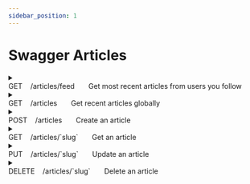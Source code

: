 ```yaml
---
sidebar_position: 1
---
```

# Swagger Articles

<details>
  <summary>
    <div>
      <span style={{ fontWeight: 'bold', color: '#0096FF' }}>GET</span>&nbsp; &nbsp; /articles/feed &nbsp; &nbsp; &nbsp; Get most recent articles from users you follow
    </div>
  </summary>
  
  **Parameters:**
  | Name                                       | Description                                                                       |
  | ------------------------------------------ | --------------------------------------------------------------------------------- |
  | `offset` <h6>integer</h6> <h6>(query)</h6> | <h6>The number of items to skip before starting to collect the result set.</h6> 2 |
  | `limit` <h6>integer</h6> <h6>(query)</h6>  | <h6>The numbers of items to return.</h6> 3                                        |

  **Responses:**

  **Curl:**
  ```bash
  curl -X 'GET' \
    'http://localhost:3000/api/articles/feed?offset=2&limit=3' \
    -H 'accept: */*' \
    -H 'Authorization: Bearer eyJhbGciOiJIUzI1NiIsInR5cCI6IkpXVCJ9.eyJpZCI6ImNsc3QxZDJ3czAwMDA2M3hiZTVsZHFsOHoiLCJpYXQiOjE3MDg1MTIxMDV9.9Ar6eoPvWM1ydXFwhsrUy2lHIhoLG5AnskFzAvd9sm4'
  ```

  **Request URL:**
  
  http://localhost:3000/api/articles/feed?offset=2&limit=3

  **Server response:**
  | Code | Details        |
  | ---- | -------------- |
  | 200  | See JSON below |

  ```json
  {
    "articles": 
    [
        {
            "slug": "connecting-the-port-wont-do-anything-we-need-to-program-the-haptic-RSS-pixel!-120833",
            "title": "connecting the port wont do anything, we need to program the haptic RSS pixel!",
            "description": "Ea hic voluptatum omnis dolorum pariatur sed illo ea. Praesentium veniam vitae pariatur quae. Optio aspernatur aut ut recusandae.",
            "body": "Qui corrupti at eius cumque adipisci ut sunt voluptates ab. Ut atque harum inventore natus facere sed molestiae.\\nQuia aliquid ut.\\nAnimi sunt rem et sit ullam dolorem ab consequatur modi. Debitis facilis dolorum maiores aut et.\\nEa voluptas magnam deserunt at ut sunt voluptatem.\\nEt voluptatem voluptatem.\\nUt est fugiat magnam. Consequatur odit voluptatem qui.\\nQui quis sequi vel corrupti asperiores soluta rerum.\\nIusto at id quod reiciendis. Voluptatum tempora voluptas est odio iure odio dolorem.\\nVoluptatum est deleniti explicabo explicabo harum provident quis molestiae. Ut atque harum inventore natus facere sed molestiae.\\nQuia aliquid ut.\\nAnimi sunt rem et sit ullam dolorem ab consequatur modi. Officia vero fugiat sit praesentium fugiat id cumque.\\nEt iste amet dolores molestiae quo dignissimos recusandae.\\nAliquam explicabo facilis asperiores ea optio.\\nExplicabo ut quia harum corrupti omnis.\\nOmnis sit mollitia qui dolorem ipsam sed aut. Ipsa cumque ad repellat qui libero quia impedit fugiat.\\nExcepturi ut vitae recusandae eos quisquam et voluptatem.\\nNeque nostrum distinctio provident eius tempore odio aliquid.\\nSaepe ut suscipit architecto. Provident saepe omnis non molestiae natus et.\\nAccusamus laudantium hic unde voluptate et sunt voluptatem.\\nMollitia velit id eius mollitia occaecati repudiandae. Sunt hic autem eum sint quia vitae.",
            "tagList": [
                "eos",
                "nulla",
                "quaerat",
                "quos"
            ],
            "createdAt": "2022-12-09T13:45:20.603Z",
            "updatedAt": "2022-12-09T13:45:20.603Z",
            "favorited": false,
            "favoritesCount": 0,
            "author": {
                "username": "Einar Abdi",
                "bio": null,
                "image": "https://api.realworld.io/images/demo-avatar.png",
                "following": true
            }
        },
        {
            "slug": "You-cant-hack-the-card-without-indexing-the-primary-XSS-capacitor!-120833",
            "title": "You cant hack the card without indexing the primary XSS capacitor!",
            "description": "Aut facere quaerat sapiente inventore libero impedit vero. Animi harum assumenda autem sint necessitatibus fugiat. Qui eligendi et ut distinctio.",
            "body": "Ut in omnis sapiente laboriosam autem laborum.\\nRepellendus et beatae qui qui numquam saepe.\\nNon vitae molestias quos illum.\\nSed fugiat qui ullam molestias ad ullam dolore.\\nAutem ex minus distinctio dicta sapiente beatae veritatis at. Eveniet sit ipsa officiis laborum.\\nIn vel est omnis sed impedit quod magni.\\nDignissimos quis illum qui atque aut ut quasi sequi. Libero sed ut architecto.\\nEx itaque et modi aut voluptatem alias quae.\\nModi dolor cupiditate sit.\\nDelectus consectetur nobis aliquid deserunt sint ut et voluptas.\\nCorrupti in labore laborum quod. Laborum est maxime enim accusantium magnam.\\nRerum dolorum minus laudantium delectus eligendi necessitatibus quia.\\nDeleniti consequatur explicabo aut nobis est vero tempore.\\nExcepturi earum quo quod voluptatem quo iure vel sapiente occaecati.\\nConsectetur consequatur corporis doloribus omnis harum voluptas esse amet. Ducimus dolores recusandae.\\nEa aut aperiam et aut eos inventore.\\nQuia cum ducimus autem iste.\\nQuos consequuntur est delectus temporibus autem. Animi enim quo deserunt.\\nAmet facilis at laboriosam.\\nRerum assumenda harum et sapiente suscipit ipsa fugiat.\\nSunt ut aut rem expedita consequatur optio.\\nRecusandae tenetur rerum quos culpa. Ipsam voluptate fugiat iusto illo dignissimos rerum sint placeat.\\nLabore sit omnis. Molestias non debitis quibusdam quis quod.\\nSaepe ab et hic unde et sed.\\nMagni voluptatem est.\\nEt similique quo porro et. Dolorum eius dignissimos et magnam voluptate aut voluptatem natus.\\nAut sint est eum molestiae consequatur officia omnis.\\nQuae et quam odit voluptatum itaque ducimus magni dolores ab.\\nDolorum sed iure voluptatem et reiciendis. Ut atque harum inventore natus facere sed molestiae.\\nQuia aliquid ut.\\nAnimi sunt rem et sit ullam dolorem ab consequatur modi.",
            "tagList": [
                "necessitatibus",
                "quas",
                "unde",
                "voluptatem"
            ],
            "createdAt": "2022-12-09T13:45:20.602Z",
            "updatedAt": "2022-12-09T13:45:20.602Z",
            "favorited": false,
            "favoritesCount": 0,
            "author": {
                "username": "Einar Abdi",
                "bio": null,
                "image": "https://api.realworld.io/images/demo-avatar.png",
                "following": true
            }
        },
        {
            "slug": "Use-the-back-end-AI-firewall-then-you-can-parse-the-optical-program!-120833",
            "title": "Use the back-end AI firewall, then you can parse the optical program!",
            "description": "Esse omnis enim odit. Veniam sed iusto. Voluptas libero accusamus. Corporis consequatur ut voluptas corporis blanditiis laudantium consequatur ea ducimus. Incidunt incidunt molestiae.",
            "body": "Doloribus consequatur et labore suscipit deserunt tempore ad quasi sed.\\nQuam cupiditate modi dolor et eos et culpa qui.\\nDelectus molestias ea id.\\nIllum ea unde sapiente non non non.\\nDolorem ut sed magni. Aut ipsa et qui vel similique sed hic a.\\nVoluptates dolorem culpa nihil aut ipsam voluptatem. Voluptatum tempora voluptas est odio iure odio dolorem.\\nVoluptatum est deleniti explicabo explicabo harum provident quis molestiae. Libero sed ut architecto.\\nEx itaque et modi aut voluptatem alias quae.\\nModi dolor cupiditate sit.\\nDelectus consectetur nobis aliquid deserunt sint ut et voluptas.\\nCorrupti in labore laborum quod. Cupiditate officia voluptatum.\\nTenetur facere eum distinctio animi qui laboriosam.\\nQuod sed voluptatem et cumque est eos.\\nSint id provident suscipit harum odio et. Sunt excepturi ut dolore fuga.\\nAutem eum maiores aut nihil magnam corporis consectetur sit. Voluptatem cumque molestias soluta consequatur aut voluptatibus beatae vel commodi.\\nNulla voluptatem aut. Minima qui ut nulla eius.\\nA incidunt ipsum tempore porro tempore.\\nFugit quas voluptas ducimus aut.\\nTempore nostrum velit expedita voluptate est.\\nNam iste explicabo tempore impedit voluptas. Ab quis aut earum.\\nVoluptatem sint accusantium sed cupiditate optio.\\nConsequatur in dolores aut enim.\\nNon sunt atque maxime dolores.\\nNam impedit sit. Rerum minus et quia et dolorem officiis sunt id.\\nPariatur dolorum sint blanditiis ex vero optio.\\nQuam numquam omnis porro voluptatem.",
            "tagList": ["maiores", "nostrum", "quaerat", "quas"],
            "createdAt": "2022-12-09T13:45:20.602Z",
            "updatedAt": "2022-12-09T13:45:20.602Z",
            "favorited": false,
            "favoritesCount": 1,
            "author": {
                "username": "Einar Abdi",
                "bio": null,
                "image": "https://api.realworld.io/images/demo-avatar.png",
                "following": true,
            },
        },
    ],
  "articlesCount": 24
  }
     
  ```
  | Response headers               |
  | ------------------------------ |
  | content-type: application/json |

  **Responses:**
  | Code | Description                                                           | Links    |
  | ---- | --------------------------------------------------------------------- | -------- |
  | 200  | Successfully retrieved the most recent articles from users you follow | No links |
  | 401  | Unauthorized                                                          | No links |
  | 422  | Unexpected error                                                      | No links |

</details>

<details>
  <summary>
    <div>
      <span style={{ fontWeight: 'bold', color: '#0096FF' }}>GET</span>&nbsp; &nbsp; /articles &nbsp; &nbsp; &nbsp; Get recent articles globally
    </div>
  </summary>

  **Parameters:**
  | Name                                         | Description                                                                     |
  | -------------------------------------------- | ------------------------------------------------------------------------------- |
  | `tag` <h6>string</h6> <h6>(query)</h6>       | <h6>Filter by tag set.</h6> dicta                                               |
  | `author` <h6>string</h6> <h6>(query)</h6>    | <h6>Filter by author (username)</h6> Andrey Esteban                             |
  | `favorited` <h6>string</h6> <h6>(query)</h6> | <h6>Filter by favorites of a user (username)</h6> user518                       |
  | `offset` <h6>integer</h6> <h6>(query)</h6>   | <h6>The number of items to skip before starting to collect the result set.</h6> |
  | `limit` <h6>integer</h6> <h6>(query)</h6>    | <h6>The numbers of items to return.</h6>                                        |

  **Responses:**

  **Curl:**
  ```bash
  curl -X 'GET' \
    'http://localhost:3000/api/articles?tag=dicta&author=Andrey%20Esteban&favorited=user518' \
    -H 'accept: */*' \
    -H 'Authorization: Bearer eyJhbGciOiJIUzI1NiIsInR5cCI6IkpXVCJ9.eyJpZCI6ImNsc3QxZDJ3czAwMDA2M3hiZTVsZHFsOHoiLCJpYXQiOjE3MDg1MTIxMDV9.9Ar6eoPvWM1ydXFwhsrUy2lHIhoLG5AnskFzAvd9sm4'
  ```

  **Request URL:**
  
  http://localhost:3000/api/articles?tag=dicta&author=Andrey%20Esteban&favorited=user518

  **Server response:**
  | Code | Details        |
  | ---- | -------------- |
  | 200  | See JSON below |

  ```json
  {
    "articles": 
    [
        {
            "slug": "Quia...", 
            "title": "Quia doloribus...", 
            "description": "Quo nihil assumenda...", 
            "body": "Laborum est maxime...", 
            "tagList": ["dicta", "quas", "qui", "unde"], 
            "createdAt": "2022-10-09T10:09:51.618Z", 
            "updatedAt": "2022-10-09T10:09:51.618Z", 
            "favorited": true,
            "favoritesCount": 1,
            "author": {
                "username": "Andrey Esteban",
                "bio": null,
                "image": "https://api.realworld.io/images/demo-avatar.png",
                "following": false 
            }  
       }, 
       {
            "slug": "Quae...",
            "title": "Quae nemo...",
            "description": "Labore corporis blanditiis...",
            "body": "Facere consequatur...",
            "tagList": ["asperiores", "consectetur", "dicta", "nihil"],
            "createdAt": "2022-10-09T10:09:51.617Z",
            "updatedAt": "2022-10-09T10:09:51.617Z",
            "favorited": true,
            "favoritesCount": 1,
            "author": {
                "username": "Andrey Esteban",
                "bio": null,
                "image": "https://api.realworld.io/images/demo-avatar.png",
                "following": false
            }
       }
    ],
    "articlesCount": 2
  }
  ```

  | Response headers               |
  | ------------------------------ |
  | content-type: application/json |

  **Responses:**
  | Code | Description                            | Links    |
  | ---- | -------------------------------------- | -------- |
  | 200  | Global articles retrieved successfully | No links |
  | 401  | Unauthorized                           | No links |
  | 422  | Unexpected error                       | No links |

</details>

<details>

  <summary>
    <div>
      <span style={{ fontWeight: 'bold', color: '#008000' }}>POST</span>&nbsp; &nbsp; /articles &nbsp; &nbsp; &nbsp; Create an article
    </div>
  </summary>

  **Parameters:** No parameters

  **Request Body:**
  ```json
  {
    "article": {
      "title": "The best flowers by post: Delight delivered to your doorstep",
      "description": "Whether you’re wishing someone a happy birthday, good luck or sending roses just because, a stunning bouquet sometimes speaks louder than words.",
      "body": "There are plenty of avenues you can take to send your loved ones (or yourself) fresh arrangements without even leaving the house. Some companies are more conventional and hand deliver blooms in vases, some send blossoms in a letterbox-shaped package and many are tapping into the increasing popularity of subscription services — by sending you the most in-season flowers on a weekly or monthly basis throughout the year.",
      "tagList": [
      "Flowers", "Delivery"
      ]
    }
  }
  ```

  **Responses:**

  **Curl:**
  ```bash
  curl -X 'POST' \
    'http://localhost:3000/api/articles' \
    -H 'accept: */*' \
    -H 'Authorization: Bearer eyJhbGciOiJIUzI1NiIsInR5cCI6IkpXVCJ9.eyJpZCI6ImNsc3QxZDJ3czAwMDA2M3hiZTVsZHFsOHoiLCJpYXQiOjE3MDg1MTIxMDV9.9Ar6eoPvWM1ydXFwhsrUy2lHIhoLG5AnskFzAvd9sm4' \
    -H 'Content-Type: application/json' \
    -d '{
        "article": 
        {
            "title": "The best flowers by post: Delight delivered to your doorstep",
            "description": "Whether you’re wishing someone a happy birthday, good luck or sending roses just because, a stunning bouquet sometimes speaks louder than words.",
            "body": "There are plenty of avenues you can take to send your loved ones (or yourself) fresh arrangements without even leaving the house. Some companies are more conventional and hand deliver blooms in vases, some send blossoms in a letterbox-shaped package and many are tapping into the increasing popularity of subscription services — by sending you the most in-season flowers on a weekly or monthly basis throughout the year.",
            "tagList": [
                "Flowers", "Delivery"
            ]
        }
    }'
  ```
  
  **Request URL:**
  
  http://localhost:3000/api/articles

  **Server response:**
  | Code | Details        |
  | ---- | -------------- |
  | 201  | See JSON below |

  ```json
  {
    "article": 
    {
        "slug": "the-best-flowers-by-post:-delight-delivered-to-your-doorstep-6",
        "title": "The best flowers by post: Delight delivered to your doorstep",
        "description": "Whether you’re wishing someone a happy birthday, good luck or sending roses just because, a stunning bouquet sometimes speaks louder than words.",
        "body": "There are plenty of avenues you can take to send your loved ones (or yourself) fresh arrangements without even leaving the house. Some companies are more conventional and hand deliver blooms in vases, some send blossoms in a letterbox-shaped package and many are tapping into the increasing popularity of subscription services — by sending you the most in-season flowers on a weekly or monthly basis throughout the year.",
        "tagList": [
            "Delivery",
            "Flowers"
        ],
        "createdAt": "2024-02-23T13:41:10.926Z",
        "updatedAt": "2024-02-23T13:41:10.926Z",
        "favorited": false,
        "favoritesCount": 0,
        "author": 
        {
            "username": "user518",
            "bio": null,
            "image": null,
            "following": false
        }
    }
  }
  ```

  | Response headers               |
  | ------------------------------ |
  | content-type: application/json |

  **Responses:**
  | Code | Description                  | Links    |
  | ---- | ---------------------------- | -------- |
  | 201  | Article created successfully | No links |
  | 401  | Unauthorized                 | No links |
  | 422  | Unexpected error             | No links |

</details>

<details>

  <summary>
    <div>
      <span style={{ fontWeight: 'bold', color: '#0096FF' }}>GET</span>&nbsp; &nbsp; /articles/`slug` &nbsp; &nbsp; &nbsp; Get an article
    </div>
  </summary>

  **Parameters:**
  
  | Name                                                                            | Description |
  | ------------------------------------------------------------------------------- | ----------- |
  | `slug`<sup style={{ color: '#EE4B2B' }}>*</sup> <h6>string</h6> <h6>(path)</h6> | new-one-2   |

  **Responses:**

  **Curl:**
  ```bash
  curl -X 'GET' \
    'http://localhost:3000/api/articles/new-one-2' \
    -H 'accept: */*'
  ```

  **Request URL:**
  
  http://localhost:3000/api/articles/new-one-2

  **Server response:**
  | Code | Details        |
  | ---- | -------------- |
  | 200  | See JSON below |

  ```json
  {
    "article": {
        "slug": "new-one-2",
        "title": "New one",
        "description": "Slugs",
        "body": "# Slugs\n\n## What is a slug\n\n### Wrong syntax (fixed)\n\n```javascript\nconsole.log(\"HEY\")\n```\n\n- Point 1\n- Point 2\n\n1. First\n2. Second",
        "tagList": [
            "can you change me?",
            "markdown",
            "test"
        ],
        "createdAt": "2023-08-09T21:08:11.735Z",
        "updatedAt": "2023-08-09T21:19:06.178Z",
        "favorited": false,
        "favoritesCount": 0,
        "author": {
            "username": "gutentag2012",
            "bio": "",
            "image": "https://api.realworld.io/images/smiley-cyrus.jpeg",
            "following": true
        }
    }
  }
  ```

  | Response headers               |
  | ------------------------------ |
  | content-type: application/json |

  **Responses:**
  | Code | Description                    | Links    |
  | ---- | ------------------------------ | -------- |
  | 200  | Article retrieved successfully | No links |
  | 422  | Unexpected error               | No links |

</details>

<details>

  <summary>
    <div>
      <span style={{ fontWeight: 'bold', color: '#FFA500' }}>PUT</span>&nbsp; &nbsp; /articles/`slug` &nbsp; &nbsp; &nbsp; Update an article
    </div>
  </summary>

  **Parameters:**
  
  | Name                                                                            | Description                |
  | ------------------------------------------------------------------------------- | -------------------------- |
  | `slug`<sup style={{ color: '#EE4B2B' }}>*</sup> <h6>string</h6> <h6>(path)</h6> | how-to-train-your-dragon-1 |

  **Request Body:**
  ```json
  {
    "article": {
        "body": "with enough food"
    }
  }
  ```
  
  **Responses:**

  **Curl:**
  ```bash
  curl -X 'PUT' \
    'http://localhost:3000/api/articles/how-to-train-your-dragon-1' \
    -H 'accept: */*' \
    -H 'Authorization: Bearer eyJhbGciOiJIUzI1NiIsInR5cCI6IkpXVCJ9.eyJpZCI6ImNsc3QxZDJ3czAwMDA2M3hiZTVsZHFsOHoiLCJpYXQiOjE3MDg1MTIxMDV9.9Ar6eoPvWM1ydXFwhsrUy2lHIhoLG5AnskFzAvd9sm4' \
    -H 'Content-Type: application/json' \
    -d '{
        "article": 
        {
            "body": "with enough food"
        }
    }'
  ```

  **Request URL:**
  
  http://localhost:3000/api/articles/how-to-train-your-dragon-1

  **Server response:**
  | Code | Details        |
  | ---- | -------------- |
  | 200  | See JSON below |

  ```json
  {
    "article": {
        "slug": "how-to-train-your-dragon-1",
        "title": "How to train your dragon",
        "description": "Ever wonder how?",
        "body": "with enough food",
        "tagList": [
            "dragons",
            "training"
        ],
        "createdAt": "2023-08-10T17:45:10.407Z",
        "updatedAt": "2024-02-24T01:12:25.977Z",
        "favorited": false,
        "favoritesCount": 1,
        "author": {
            "username": "u1691689493",
            "bio": null,
            "image": null,
            "following": false
        }
    }
  }
  ```

  | Response headers               |
  | ------------------------------ |
  | content-type: application/json |

  **Responses:**
  | Code | Description                  | Links    |
  | ---- | ---------------------------- | -------- |
  | 200  | Article updated successfully | No links |
  | 401  | Unauthorized                 | No links |
  | 422  | Unexpected error             | No links |

</details>

<details>

  <summary>
    <div>
      <span style={{ fontWeight: 'bold', color: '#EE4B2B' }}>DELETE</span>&nbsp; &nbsp; /articles/`slug` &nbsp; &nbsp; &nbsp; Delete an article
    </div>
  </summary>
  
  **Parameters:**
  
  | Name                                                                            | Description                                                    |
  | ------------------------------------------------------------------------------- | -------------------------------------------------------------- |
  | `slug`<sup style={{ color: '#EE4B2B' }}>*</sup> <h6>string</h6> <h6>(path)</h6> | the-best-flowers-by-post:-delight-delivered-to-your-doorstep-6 |
 
  **Responses:**

  **Curl:**
  ```bash
  curl -X 'DELETE' \
    'http://localhost:3000/api/articles/the-best-flowers-by-post%3A-delight-delivered-to-your-doorstep-6' \
    -H 'accept: */*' \
    -H 'Authorization: Bearer eyJhbGciOiJIUzI1NiIsInR5cCI6IkpXVCJ9.eyJpZCI6ImNsc3QxZDJ3czAwMDA2M3hiZTVsZHFsOHoiLCJpYXQiOjE3MDg1MTIxMDV9.9Ar6eoPvWM1ydXFwhsrUy2lHIhoLG5AnskFzAvd9sm4'
  ```

  **Request URL:**
  
  http://localhost:3000/api/articles/the-best-flowers-by-post%3A-delight-delivered-to-your-doorstep-6

  **Server response:**
  | Code | Details                        |
  | ---- | ------------------------------ |
  | 200  |                                |
  |      | **Response headers**           |
  |      | content-type: application/json |

  **Responses:**
  | Code | Description                  | Links    |
  | ---- | ---------------------------- | -------- |
  | 200  | Article deleted successfully | No links |
  | 401  | Unauthorized                 | No links |
  | 422  | Unexpected error             | No links |

</details>